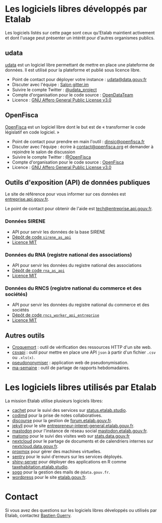 # Les logiciels libres développés par Etalab

Les logiciels listés sur cette page sont ceux qu'Etalab maintient activement et dont l'usage peut présenter un intérêt pour d'autres organismes publics.

## udata

[udata](https://getudata.org) est un logiciel libre permettant de mettre en place une plateforme de données. Il est utilisé pour la plateforme [](https://data.gouv.fr) et publié sous licence libre.

- Point de contact pour déployer votre instance : [udata@data.gouv.fr](mailto:udata@data.gouv.fr)
- Discuter avec l'équipe : [Salon gitter.im](https://gitter.im/opendatateam/udata)
- Suivire le compte Twitter : [@udata_project](https://twitter.com/udata_project)
- Compte d'organisation pour le code source : [OpenDataTeam](https://github.com/opendatateam/)
- Licence : [GNU Affero General Public License v3.0](https://github.com/opendatateam/udata/blob/master/LICENSE)

## OpenFisca

[OpenFisca](https://openfisca.org/fr/) est un logiciel libre dont le but est de « transformer le code législatif en code logiciel. »

- Point de contact pour prendre en main l'outil : [dinsic@openfisca.fr](mailto:dinsic@openfisca.fr)
- Discuter avec l'équipe : écrire à [contact@openfisca.org](mailto:contact@openfisca.org) et demander à rejoindre le salon de discussion
- Suivire le compte Twitter : [@OpenFisca](https://twitter.com/OpenFisca)
- Compte d'organisation pour le code source : [OpenFisca](https://github.com/openfisca/)
- Licence : [GNU Affero General Public License v3.0](https://github.com/opendatateam/udata/blob/master/LICENSE)

## Outils d'exposition (API) de données publiques

Le site de référence pour vous informer sur ces données est [entreprise.api.gouv.fr](https://entreprise.api.gouv.fr).

Le point de contact pour obtenir de l'aide est [tech@entreprise.api.gouv.fr](mailto:tech@entreprise.api.gouv.fr).

### Données SIRENE

- API pour servir les données de la base SIRENE
- [Dépôt de code `sirene_as_api`](https://github.com/etalab/sirene_as_api)
- [Licence MIT](https://github.com/etalab/sirene_as_api/blob/master/LICENSE)

### Données du RNA (registre national des associations)

- API pour servir les données du registre national des associations
- [Dépôt de code `rna_as_api`](https://github.com/etalab/rna_as_api)
- [Licence MIT](https://github.com/etalab/rna_as_api/blob/master/LICENSE)

### Données du RNCS (registre national du commerce et des sociétés)

- API pour servir les données du registre national du commerce et des sociétés
- [Dépôt de code `rncs_worker_api_entreprise`](https://github.com/etalab/rncs_worker_api_entreprise)
- [Licence MIT](https://github.com/etalab/rncs_worker_api_entreprise/blob/master/LICENSE)

## Autres outils

- [Croquemort](https://github.com/opendatateam/croquemort) : outil de vérification des ressources HTTP d'un site web.
- [csvapi](https://github.com/opendatateam/csvapi) : outil pour mettre en place une API `json` à partir d'un fichier `.csv` ou `.xls(x)`.
- [pseudononymiser](https://github.com/etalab/pseudononymizer/) : application web de pseudonymisation.
- [ma-semaine](https://github.com/entrepreneur-interet-general/ma-semaine/) : outil de partage de rapports hebdomadaires.

# Les logiciels libres utilisés par Etalab

La mission Etalab utilise plusieurs logiciels libres:

- [cachet](https://cachethq.io/) pour le suivi des services sur [status.etalab.studio](https://status.etalab.studio/).
- [codimd](https://demo.codimd.org) pour la prise de notes collaboratives.
- [discourse](https://discourse.org/) pour la gestion de [forum.etalab.gouv.fr](https://forum.etalab.gouv.fr/).
- [jekyll](https://jekyllrb.com/) pour le site [entrepreneur-interet-general.etalab.gouv.fr](https://entrepreneur-interet-general.etalab.gouv.fr/).
- [mastodon](https://joinmastodon.org/) pour l'instance de réseau social [mastodon.etalab.gouv.fr](https://mastodon.etalab.gouv.fr).
- [matomo](https://matomo.org) pour le suivi des visites web sur [stats.data.gouv.fr](https://stats.data.gouv.fr.)
- [nextcloud](https://nextcloud.com/) pour le partage de documents et de calendriers internes sur [nextcloud.data.gouv.fr](https://nextcloud.data.gouv.fr).
- [proxmox](https://www.proxmox.com) pour gérer des machines virtuelles.
- [sentry](https://sentry.io) pour le suivi d'erreurs sur les services déployés.
- [shiny-server](https://www.rstudio.com/products/shiny/shiny-server/) pour déployer des applications en R comme [taxehabitation.etalab.studio](http://taxehabitation.etalab.studio/).
- [sogo](https://sogo.nu/) pour la gestion des mails de `@data.gouv.fr`.
- [wordpress](https://fr.wordpress.org/) pour le site [etalab.gouv.fr](https://www.etalab.gouv.fr/).

# Contact

Si vous avez des questions sur les logiciels libres développés ou utilisés par Etalab, contactez [Bastien Guerry](mailto:bastien.guerry@data.gouv.fr).
